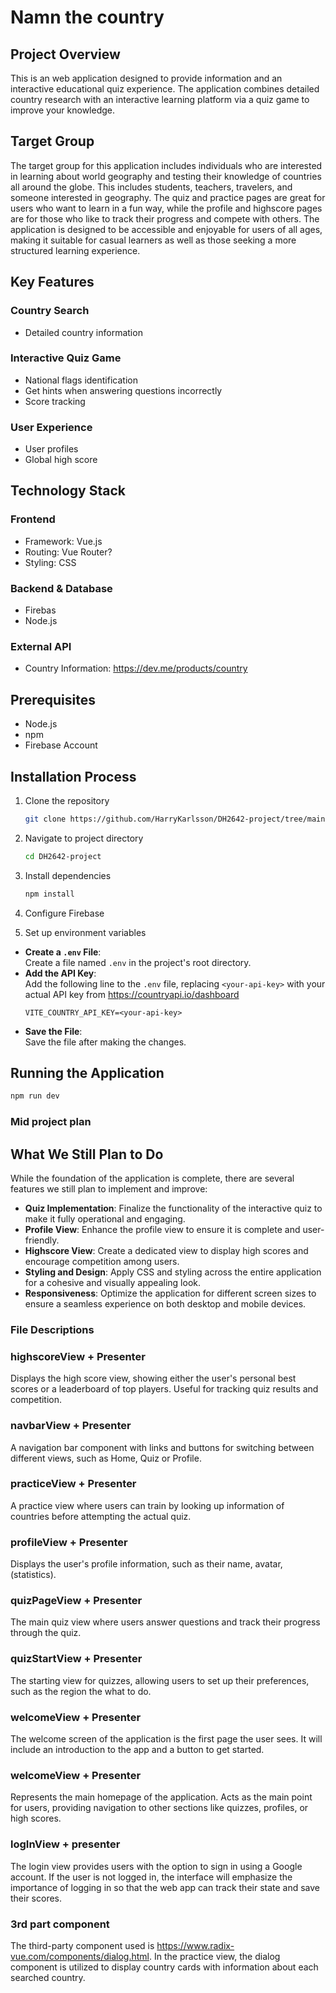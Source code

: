 # Namn the country


## Project Overview

This is an web application designed to provide information and an interactive educational quiz experience. The application combines detailed country research with an interactive learning platform via a quiz game to improve your knowledge.

## Target Group

The target group for this application includes individuals who are interested in learning about world geography and testing their knowledge of countries all around the globe. This includes students, teachers, travelers, and someone interested in geography. The quiz and practice pages are great for users who want to learn in a fun way, while the profile and highscore pages are for those who like to track their progress and compete with others. The application is designed to be accessible and enjoyable for users of all ages, making it suitable for casual learners as well as those seeking a more structured learning experience.
 
## Key Features

###  Country Search
- Detailed country information 

### Interactive Quiz Game

- National flags identification
- Get hints when answering questions incorrectly
- Score tracking

### User Experience
- User profiles
- Global high score

## Technology Stack

### Frontend
- Framework: Vue.js
- Routing: Vue Router?
- Styling: CSS

### Backend & Database
- Firebas
- Node.js

### External API
- Country Information: https://dev.me/products/country 

## Prerequisites

- Node.js
- npm 
- Firebase Account

## Installation Process

1. Clone the repository
   ```bash
   git clone https://github.com/HarryKarlsson/DH2642-project/tree/main
   ```

2. Navigate to project directory
   ```bash
   cd DH2642-project
   ```

3. Install dependencies
   ```bash
   npm install
   ```

4. Configure Firebase
   

5. Set up environment variables

-  **Create a `.env` File**:  
   Create a file named `.env` in the project's root directory.  
-  **Add the API Key**:  
   Add the following line to the `.env` file, replacing `<your-api-key>` with your actual API key from https://countryapi.io/dashboard  
   ```env
   VITE_COUNTRY_API_KEY=<your-api-key>
   ```
-  **Save the File**:  
   Save the file after making the changes.

## Running the Application

```bash
npm run dev
```

### Mid project plan
## What We Still Plan to Do
 While the foundation of the application is complete, there are several features we still plan to implement and improve:

- **Quiz Implementation**: Finalize the functionality of the interactive quiz to make it fully operational and engaging.  
- **Profile View**: Enhance the profile view to ensure it is complete and user-friendly.  
- **Highscore View**: Create a dedicated view to display high scores and encourage competition among users.  
- **Styling and Design**: Apply CSS and styling across the entire application for a cohesive and visually appealing look.  
- **Responsiveness**: Optimize the application for different screen sizes to ensure a seamless experience on both desktop and mobile devices.  


### File Descriptions

### highscoreView + Presenter
Displays the high score view, showing either the user's personal best scores or a leaderboard of top players. Useful for tracking quiz results and competition.

### navbarView + Presenter
A navigation bar component with links and buttons for switching between different views, such as Home, Quiz or Profile.

### practiceView + Presenter
A practice view where users can train by looking up information of countries before attempting the actual quiz.

### profileView + Presenter
Displays the user's profile information, such as their name, avatar, (statistics).

### quizPageView + Presenter
The main quiz view where users answer questions and track their progress through the quiz.

### quizStartView + Presenter
The starting view for quizzes, allowing users to set up their preferences, such as the region the what to do.

### welcomeView + Presenter
The welcome screen of the application is the first page the user sees. It will include an introduction to the app and a button to get started.

### welcomeView + Presenter
Represents the main homepage of the application. Acts as the main point for users, providing navigation to other sections like quizzes, profiles, or high scores.

### logInView + presenter
The login view provides users with the option to sign in using a Google account. If the user is not logged in, the interface will emphasize the importance of logging in so that the web app can track their state and save their scores. 

### 3rd part component 
The third-party component used is https://www.radix-vue.com/components/dialog.html. In the practice view, the dialog component is utilized to display country cards with information about each searched country.